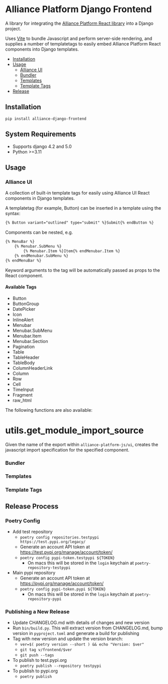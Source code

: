 # Alliance Platform Django Frontend

A library for integrating the [Alliance Platform React library](https://github.com/AllianceSoftware/alliance-platform-js) into a Django project.

Uses [Vite](https://vitejs.dev/) to bundle Javascript and perform server-side rendering, and supplies a number of templatetags to easily embed Alliance Platform React components into Django templates.

* [Installation](#installation)
* [Usage](#usage)
    * [Alliance UI](#alliance-ui)
    * [Bundler](#bundler)
    * [Templates](#templates)
    * [Template Tags](#template-tags)
* [Release](#release-process)

## Installation

`pip install alliance-django-frontend`

## System Requirements

* Supports django 4.2 and 5.0
* Python >=3.11

## Usage

### Alliance UI

A collection of built-in template tags for easily using Alliance UI React components in Django templates.


A templatetag (for example, Button) can be inserted in a template using the syntax:
```html
{% Button variant="outlined" type="submit" %}Submit{% endButton %}
```
Components can be nested, e.g.
```html
{% MenuBar %}
    {% Menubar.SubMenu %}
        {% Menubar.Item %}Item{% endMenubar.Item %}
    {% endMenubar.SubMenu %}
{% endMenuBar %}
```

Keyword arguments to the tag will be automatically passed as props to the React component.

#### Available Tags

* Button
* ButtonGroup
* DatePicker
* Icon
* InlineAlert
* Menubar
* Menubar.SubMenu
* Menubar.Item
* Menubar.Section
* Pagination
* Table
* TableHeader
* TableBody
* ColumnHeaderLink
* Column
* Row
* Cell
* TimeInput
* Fragment
* raw_html

The following functions are also available:

# utils.get_module_import_source

Given the name of the export within `alliance-platform-js/ui`, creates the javascript import specification for the specified component.

### Bundler
### Templates
### Template Tags


## Release Process

### Poetry Config
* Add test repository
    * `poetry config repositories.testpypi https://test.pypi.org/legacy/`
    * Generate an account API token at https://test.pypi.org/manage/account/token/
    * `poetry config pypi-token.testpypi ${TOKEN}`
        * On macs this will be stored in the `login` keychain at `poetry-repository-testpypi`
* Main pypi repository
    * Generate an account API token at https://pypi.org/manage/account/token/
    * `poetry config pypi-token.pypi ${TOKEN}`
        * On macs this will be stored in the `login` keychain at `poetry-repository-pypi`

### Publishing a New Release
* Update CHANGELOG.md with details of changes and new version
* Run `bin/build.py`. This will extract version from CHANGELOG.md, bump version in `pyproject.toml` and generate a build for publishing
* Tag with new version and update the version branch:
    * `ver=$( poetry version --short ) && echo "Version: $ver"`
    * `git tag v/frontend/$ver`
    * `git push --tags`
* To publish to test.pypi.org
    * `poetry publish --repository testpypi`
* To publish to pypi.org
    * `poetry publish`

